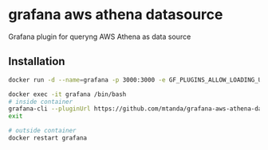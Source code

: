 # grafana aws athena datasource

Grafana plugin for queryng AWS Athena as data source

## Installation

```sh
docker run -d --name=grafana -p 3000:3000 -e GF_PLUGINS_ALLOW_LOADING_UNSIGNED_PLUGINS=mtanda-aws-athena-datasource grafana/grafana

docker exec -it grafana /bin/bash
# inside container
grafana-cli --pluginUrl https://github.com/mtanda/grafana-aws-athena-datasource/releases/download/2.2.7/grafana-aws-athena-datasource-2.2.7.zip plugins install grafana-aws-athena-datasource
exit

# outside container
docker restart grafana
```
